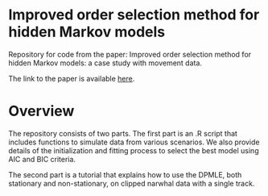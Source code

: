 # Improved order selection method for hidden Markov models


Repository for code from the paper: Improved order selection method for hidden Markov models: a case study with movement data.

The link to the paper is available [here](https://arxiv.org/abs/2411.18826).

# Overview

The repository consists of two parts. The first part is an .R script that includes functions to simulate data from various scenarios. We also provide details of the initialization and fitting process to select the best model using AIC and BIC criteria.

The second part is a tutorial that explains how to use the DPMLE, both stationary and non-stationary, on clipped narwhal data with a single track.
